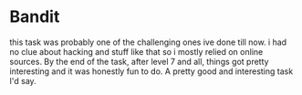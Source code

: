 # Bandit

this task was probably one of the challenging ones ive done till now. i had no clue about hacking and stuff like that so i mostly relied on online sources. By the end of the task, after level 7 and all, things got pretty interesting and it was honestly fun to do. A pretty good and interesting task I'd say.
